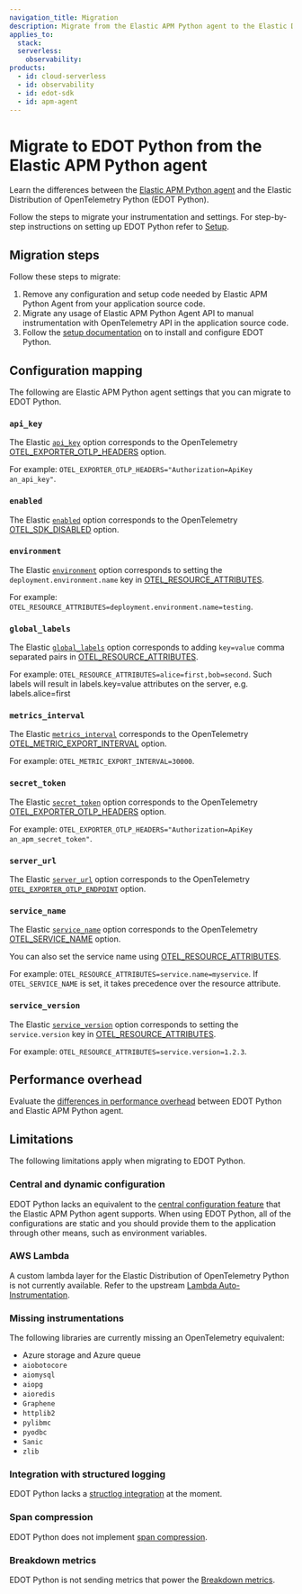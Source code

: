 ```yaml
---
navigation_title: Migration
description: Migrate from the Elastic APM Python agent to the Elastic Distribution of OpenTelemetry Python (EDOT Python).
applies_to:
  stack:
  serverless:
    observability:
products:
  - id: cloud-serverless
  - id: observability
  - id: edot-sdk
  - id: apm-agent
---
```


# Migrate to EDOT Python from the Elastic APM Python agent

Learn the differences between the [Elastic APM Python agent](apm-agent-python://reference/index.md) and the Elastic Distribution of OpenTelemetry Python (EDOT Python).

Follow the steps to migrate your instrumentation and settings. For step-by-step instructions on setting up EDOT Python refer to [Setup](./setup/index.md).

## Migration steps

Follow these steps to migrate:

1. Remove any configuration and setup code needed by Elastic APM Python Agent from your application source code.
2. Migrate any usage of Elastic APM Python Agent API to manual instrumentation with OpenTelemetry API in the application source code.
3. Follow the [setup documentation](setup/index.md) on to install and configure EDOT Python.

## Configuration mapping

The following are Elastic APM Python agent settings that you can migrate to EDOT Python.

### `api_key`

The Elastic [`api_key`](apm-agent-python://reference/configuration.md#config-api-key) option corresponds to the OpenTelemetry [OTEL_EXPORTER_OTLP_HEADERS](https://opentelemetry.io/docs/concepts/sdk-configuration/otlp-exporter-configuration/#otel_exporter_otlp_headers) option.

For example: `OTEL_EXPORTER_OTLP_HEADERS="Authorization=ApiKey an_api_key"`.

### `enabled`

The Elastic [`enabled`](apm-agent-python://reference/configuration.md#config-enabled) option corresponds to the OpenTelemetry [OTEL_SDK_DISABLED](https://opentelemetry.io/docs/specs/otel/configuration/sdk-environment-variables/#general-sdk-configuration) option.

### `environment`

The Elastic [`environment`](apm-agent-python://reference/configuration.md#config-environment) option corresponds to setting the `deployment.environment.name` key in [OTEL_RESOURCE_ATTRIBUTES](https://opentelemetry.io/docs/concepts/sdk-configuration/general-sdk-configuration/#otel_resource_attributes).

For example: `OTEL_RESOURCE_ATTRIBUTES=deployment.environment.name=testing`.

### `global_labels`

The Elastic [`global_labels`](apm-agent-python://reference/configuration.md#config-global_labels) option corresponds to adding `key=value` comma separated pairs in [OTEL_RESOURCE_ATTRIBUTES](https://opentelemetry.io/docs/concepts/sdk-configuration/general-sdk-configuration/#otel_resource_attributes).

For example: `OTEL_RESOURCE_ATTRIBUTES=alice=first,bob=second`. Such labels will result in labels.key=value attributes on the server, e.g. labels.alice=first

### `metrics_interval`

The Elastic [`metrics_interval`](apm-agent-python://reference/configuration.md#config-metrics_interval) corresponds to the OpenTelemetry [OTEL_METRIC_EXPORT_INTERVAL](https://opentelemetry.io/docs/specs/otel/configuration/sdk-environment-variables/#periodic-exporting-metricreader) option.

For example: `OTEL_METRIC_EXPORT_INTERVAL=30000`.

### `secret_token`

The Elastic [`secret_token`](apm-agent-python://reference/configuration.md#config-secret-token) option corresponds to the OpenTelemetry [OTEL_EXPORTER_OTLP_HEADERS](https://opentelemetry.io/docs/concepts/sdk-configuration/otlp-exporter-configuration/#otel_exporter_otlp_headers) option.

For example: `OTEL_EXPORTER_OTLP_HEADERS="Authorization=ApiKey an_apm_secret_token"`.

### `server_url`

The Elastic [`server_url`](apm-agent-python://reference/configuration.md#config-server-url) option corresponds to the OpenTelemetry [`OTEL_EXPORTER_OTLP_ENDPOINT`](https://opentelemetry.io/docs/concepts/sdk-configuration/otlp-exporter-configuration/#otel_exporter_otlp_endpoint) option.

### `service_name`

The Elastic [`service_name`](apm-agent-python://reference/configuration.md#config-service-name) option corresponds to the OpenTelemetry [OTEL_SERVICE_NAME](https://opentelemetry.io/docs/concepts/sdk-configuration/general-sdk-configuration/#otel_service_name) option.

You can also set the service name using [OTEL_RESOURCE_ATTRIBUTES](https://opentelemetry.io/docs/concepts/sdk-configuration/general-sdk-configuration/#otel_resource_attributes).

For example: `OTEL_RESOURCE_ATTRIBUTES=service.name=myservice`. If `OTEL_SERVICE_NAME` is set, it takes precedence over the resource attribute.

### `service_version`

The Elastic [`service_version`](apm-agent-python://reference/configuration.md#config-service-version) option corresponds to setting the `service.version` key in [OTEL_RESOURCE_ATTRIBUTES](https://opentelemetry.io/docs/concepts/sdk-configuration/general-sdk-configuration/#otel_resource_attributes).

For example: `OTEL_RESOURCE_ATTRIBUTES=service.version=1.2.3`.

## Performance overhead

Evaluate the [differences in performance overhead](./overhead.md) between EDOT Python and Elastic APM Python agent.

## Limitations

The following limitations apply when migrating to EDOT Python.

### Central and dynamic configuration

EDOT Python lacks an equivalent to the [central configuration feature](docs-content://solutions/observability/apm/configure-apm-agent-central-configuration.md) that the Elastic APM Python agent supports. When using EDOT Python, all of the configurations are static and you should provide them to the application through other means, such as environment variables.

### AWS Lambda

A custom lambda layer for the Elastic Distribution of OpenTelemetry Python is not currently available. Refer to the upstream [Lambda Auto-Instrumentation](https://opentelemetry.io/docs/faas/lambda-auto-instrument/).

### Missing instrumentations

The following libraries are currently missing an OpenTelemetry equivalent:

- Azure storage and Azure queue
- `aiobotocore`
- `aiomysql`
- `aiopg`
- `aioredis`
- `Graphene`
- `httplib2`
- `pylibmc`
- `pyodbc`
- `Sanic`
- `zlib`

### Integration with structured logging

EDOT Python lacks a [structlog integration](apm-agent-python://reference/logs.md#structlog) at the moment.

### Span compression

EDOT Python does not implement [span compression](docs-content://solutions/observability/apm/spans.md#apm-spans-span-compression).

### Breakdown metrics

EDOT Python is not sending metrics that power the [Breakdown metrics](docs-content://solutions/observability/apm/metrics.md#_breakdown_metrics).